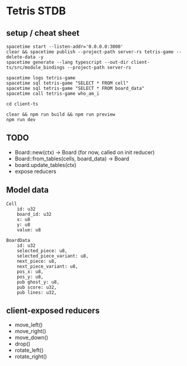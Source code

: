 # Tetris STDB

## setup / cheat sheet

```
spacetime start --listen-addr='0.0.0.0:3000'
clear && spacetime publish --project-path server-rs tetris-game --delete-data -y
spacetime generate --lang typescript --out-dir client-ts/src/module_bindings --project-path server-rs

spacetime logs tetris-game
spacetime sql tetris-game "SELECT * FROM cell"
spacetime sql tetris-game "SELECT * FROM board_data"
spacetime call tetris-game who_am_i

cd client-ts

clear && npm run build && npm run preview
npm run dev
```

## TODO

- Board::new(ctx) -> Board (for now, called on init reducer)
- Board::from_tables(cells, board_data) -> Board
- board.update_tables(ctx)
- expose reducers

## Model data

```
Cell
    id: u32
    board_id: u32
    x: u8
    y: u8
    value: u8

BoardData
    id: u32
    selected_piece: u8,
    selected_piece_variant: u8,
    next_piece: u8,
    next_piece_variant: u8,
    pos_x: u8,
    pos_y: u8,
    pub ghost_y: u8,
    pub score: u32,
    pub lines: u32,
```

## client-exposed reducers

- move_left()
- move_right()
- move_down()
- drop()
- rotate_left()
- rotate_right()
